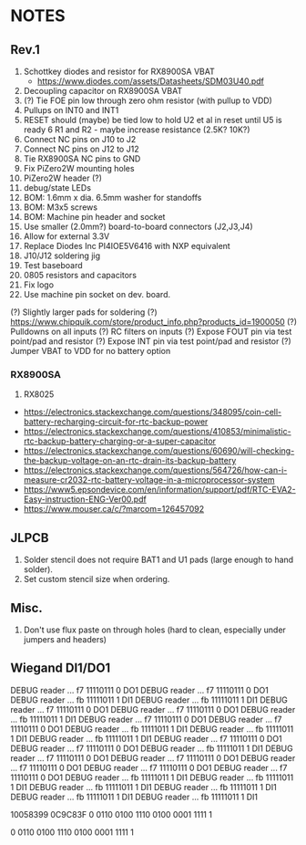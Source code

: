 # NOTES

## Rev.1
1. Schottkey diodes and resistor for RX8900SA VBAT
   - https://www.diodes.com/assets/Datasheets/SDM03U40.pdf
2. Decoupling capacitor on RX8900SA VBAT
3. (?) Tie FOE pin low through zero ohm resistor (with pullup to VDD)
4. Pullups on INT0 and INT1
5. RESET should (maybe) be tied low to hold U2 et al in reset until U5 is ready
6 R1 and R2 - maybe increase resistance (2.5K? 10K?)
7. Connect NC pins on J10 to J2
8. Connect NC    pins on J12 to J12
9. Tie RX8900SA NC pins to GND
10. Fix PiZero2W mounting holes
11. PiZero2W header (?)
12. debug/state LEDs
13. BOM: 1.6mm x dia. 6.5mm washer for standoffs
14. BOM: M3x5 screws
15. BOM: Machine pin header and socket
16. Use smaller (2.0mm?) board-to-board connectors (J2,J3,J4)
17. Allow for external 3.3V
18. Replace Diodes Inc PI4IOE5V6416 with NXP equivalent
19. J10/J12 soldering jig
20. Test baseboard
21. 0805 resistors and capacitors
22. Fix logo
23. Use machine pin socket on dev. board.

(?) Slightly larger pads for soldering
(?)  https://www.chipquik.com/store/product_info.php?products_id=1900050
(?) Pulldowns on all inputs
(?) RC filters on inputs
(?) Expose FOUT pin via test point/pad and resistor
(?) Expose INT  pin via test point/pad and resistor
(?) Jumper VBAT to VDD for no battery option

### RX8900SA
1. RX8025

- https://electronics.stackexchange.com/questions/348095/coin-cell-battery-recharging-circuit-for-rtc-backup-power
- https://electronics.stackexchange.com/questions/410853/minimalistic-rtc-backup-battery-charging-or-a-super-capacitor
- https://electronics.stackexchange.com/questions/60690/will-checking-the-backup-voltage-on-an-rtc-drain-its-backup-battery
- https://electronics.stackexchange.com/questions/564726/how-can-i-measure-cr2032-rtc-battery-voltage-in-a-microprocessor-system
- https://www5.epsondevice.com/en/information/support/pdf/RTC-EVA2-Easy-instruction-ENG-Ver00.pdf
- https://www.mouser.ca/c/?marcom=126457092


## JLPCB
1. Solder stencil does not require BAT1 and U1 pads (large enough to hand solder).
2. Set custom stencil size when ordering.

## Misc.
1. Don't use flux paste on through holes (hard to clean, especially under jumpers and headers)


## Wiegand DI1/DO1
DEBUG  reader     ... f7 11110111  0 DO1
DEBUG  reader     ... f7 11110111  0 DO1
DEBUG  reader     ... fb 11111011  1 DI1
DEBUG  reader     ... fb 11111011  1 DI1
DEBUG  reader     ... f7 11110111  0 DO1
DEBUG  reader     ... f7 11110111  0 DO1
DEBUG  reader     ... fb 11111011  1 DI1
DEBUG  reader     ... f7 11110111  0 DO1
DEBUG  reader     ... f7 11110111  0 DO1
DEBUG  reader     ... fb 11111011  1 DI1
DEBUG  reader     ... fb 11111011  1 DI1
DEBUG  reader     ... fb 11111011  1 DI1
DEBUG  reader     ... f7 11110111  0 DO1
DEBUG  reader     ... f7 11110111  0 DO1
DEBUG  reader     ... fb 11111011  1 DI1
DEBUG  reader     ... f7 11110111  0 DO1
DEBUG  reader     ... f7 11110111  0 DO1
DEBUG  reader     ... f7 11110111  0 DO1
DEBUG  reader     ... f7 11110111  0 DO1
DEBUG  reader     ... f7 11110111  0 DO1
DEBUG  reader     ... fb 11111011  1 DI1
DEBUG  reader     ... fb 11111011  1 DI1
DEBUG  reader     ... fb 11111011  1 DI1
DEBUG  reader     ... fb 11111011  1 DI1
DEBUG  reader     ... fb 11111011  1 DI1
DEBUG  reader     ... fb 11111011  1 DI1

10058399
0C9C83F
0 0110 0100 1110 0100 0001 1111 1

0 0110 0100 1110 0100 0001 1111 1

